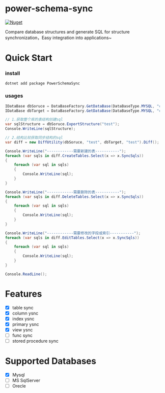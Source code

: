# power-schema-sync
[![Nuget](https://img.shields.io/nuget/v/PowerSchemaSync)](https://www.nuget.org/packages/PowerSchemaSync/)

Compare database structures and generate SQL for structure synchronization，Easy integration into applications~

# Quick Start
### install
```
dotnet add package PowerSchemaSync
```

### usages
```c#
IDataBase dbSoruce = DataBaseFactory.GetDataBase(DataBaseType.MYSQL, "connString1");
IDataBase dbTarget = DataBaseFactory.GetDataBase(DataBaseType.MYSQL, "connString2");

// 1.获取整个库的表结构创建sql
var sqlStructure = dbSoruce.ExportStructure("test");
Console.WriteLine(sqlStructure);

// 2.结构比较获取同步结构的sql
var diff = new DiffUtility(dbSoruce, "test", dbTarget, "test").Diff();

Console.WriteLine("------------需要新建的表-----------");
foreach (var sqls in diff.CreateTables.Select(x => x.SyncSqls))
{
    foreach (var sql in sqls)
    {
        Console.WriteLine(sql);
    }
}

Console.WriteLine("------------需要删除的表-----------");
foreach (var sqls in diff.DeleteTables.Select(x => x.SyncSqls))
{
    foreach (var sql in sqls)
    {
        Console.WriteLine(sql);
    }
}

Console.WriteLine("------------需要修改的字段或索引-----------");
foreach (var sqls in diff.EditTables.Select(x => x.SyncSqls))
{
    foreach (var sql in sqls)
    {
        Console.WriteLine(sql);
    }
}

Console.ReadLine();
```
# Features
- [x] table sync
- [x] column ysnc
- [x] index ysnc
- [x] primary ysnc
- [x] view ysnc
- [ ] func sync
- [ ] stored procedure sync
# Supported Databases

- [x] Mysql
- [ ] MS SqlServer
- [ ] Orecle
